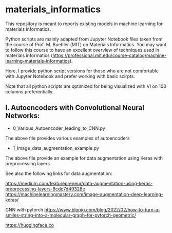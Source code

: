 # materials_informatics

This repository is meant to reports existing models in machine learning for materials informatics.

Python scripts are mainly adapted from Jupyter Notebook files taken from the course of Prof. M. Buehler (MIT) on Materials Informatics. You may want to follow this course to have an excellent overview of techniques used in materials informatics (https://professional.mit.edu/course-catalog/machine-learning-materials-informatics).

Here, I provide python script versions for those who are not comfortable with Jupyter Notebook and prefer working with basic scirpts. 

Note that all python scripts are optimized for being visualized with VI on 100 columns preferentially. 

I. Autoencoders with Convolutional Neural Networks:
---------------------------------------------------

* 0_Various_Autoencoder_leading_to_CNN.py

The above file provides various examples of autoencoders 

* 1_Image_data_augmentation_example.py

The above file provide an example for data augmentation using Keras with preprocessing layers

See also the following links for data augmentation:

https://medium.com/featurepreneur/data-augmentation-using-keras-preprocessing-layers-6cdc7d49328e
https://machinelearningmastery.com/image-augmentation-deep-learning-keras/



GNN with pytorch
https://www.blopig.com/blog/2022/02/how-to-turn-a-smiles-string-into-a-molecular-graph-for-pytorch-geometric/


https://huggingface.co
